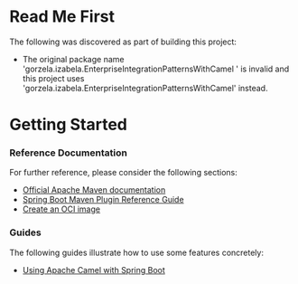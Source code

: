 # Read Me First
The following was discovered as part of building this project:

* The original package name 'gorzela.izabela.EnterpriseIntegrationPatternsWithCamel ' is invalid and this project uses 'gorzela.izabela.EnterpriseIntegrationPatternsWithCamel' instead.

# Getting Started

### Reference Documentation
For further reference, please consider the following sections:

* [Official Apache Maven documentation](https://maven.apache.org/guides/index.html)
* [Spring Boot Maven Plugin Reference Guide](https://docs.spring.io/spring-boot/docs/3.2.3/maven-plugin/reference/html/)
* [Create an OCI image](https://docs.spring.io/spring-boot/docs/3.2.3/maven-plugin/reference/html/#build-image)

### Guides
The following guides illustrate how to use some features concretely:

* [Using Apache Camel with Spring Boot](https://camel.apache.org/camel-spring-boot/latest/spring-boot.html)

